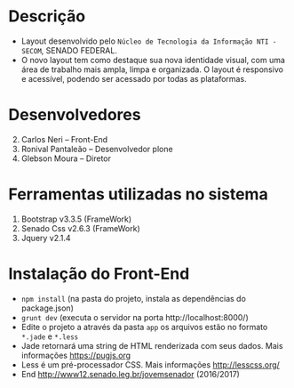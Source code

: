 # Descrição

* Layout desenvolvido pelo `Núcleo de Tecnologia da Informação NTI - SECOM`, SENADO FEDERAL.
* O novo layout tem como destaque sua nova identidade visual, com uma área de trabalho mais ampla, limpa e organizada. O layout é responsivo e acessível, podendo ser acessado por todas as plataformas.

# Desenvolvedores

2.  Carlos Neri – Front-End
3.  Ronival Pantaleão – Desenvolvedor plone
4.  Glebson Moura – Diretor

# Ferramentas utilizadas no sistema

1.  Bootstrap v3.3.5 (FrameWork)
2.  Senado Css v2.6.3 (FrameWork)
3.  Jquery v2.1.4

# Instalação do Front-End

* `npm install` (na pasta do projeto, instala as dependências do package.json) 
* `grunt dev` (executa o servidor na porta http://localhost:8000/)
* Edite o projeto a através da pasta `app` os arquivos estão no formato `*.jade` e `*.less`
* Jade retornará uma string de HTML renderizada com seus dados. Mais informações https://pugjs.org
* Less é um pré-processador CSS. Mais informações http://lesscss.org/ 
* End http://www12.senado.leg.br/jovemsenador (2016/2017)
